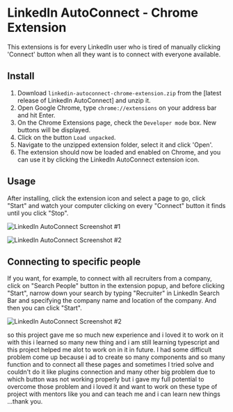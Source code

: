 # LinkedIn AutoConnect - Chrome Extension

This extensions is for every LinkedIn user who is tired of manually clicking 'Connect' button when all they want is to connect with everyone available.

## Install

1. Download `linkedin-autoconnect-chrome-extension.zip` from the [latest release of LinkedIn AutoConnect] and unzip it.
2. Open Google Chrome, type `chrome://extensions` on your address bar and hit Enter.
3. On the Chrome Extensions page, check the `Developer mode` box. New buttons will be displayed.
4. Click on the button `Load unpacked`.
5. Navigate to the unzipped extension folder, select it and click 'Open'.
6. The extension should now be loaded and enabled on Chrome, and you can use it by clicking the LinkedIn AutoConnect extension icon.

## Usage

After installing, click the extension icon and select a page to go, click "Start" and watch your computer clicking on every "Connect" button it finds until you click "Stop".

![LinkedIn AutoConnect Screenshot #1](.github/screenshots/linkedin_autoconnect_screenshot_1.png)

![LinkedIn AutoConnect Screenshot #2](.github/screenshots/linkedin_autoconnect_screenshot_2.png)

## Connecting to specific people

If you want, for example, to connect with all recruiters from a company, click on "Search People" button in the extension popup, and before clicking "Start", narrow down your search by typing "Recruiter" in LinkedIn Search Bar and specifying
the company name and location of the company. And then you can click "Start".

![LinkedIn AutoConnect Screenshot #2](.github/screenshots/linkedin_autoconnect_screenshot_3.png)

so this project gave me so much new experience and i loved it to work on it with this i learned so many new thing and i am still learning typescript and this project helped me alot to work on in it in future.
I had some difficult problem come up because i ad to create so many components and so many function and to connect all these pages and sometimes I tried solve and couldn't do it like plugins connection and many other big problem due to which button was not working properly but i gave my full potential to overcome those problem and i loved it and want to work on these type of project with mentors like you and can teach me and i can learn new things ...thank you.
